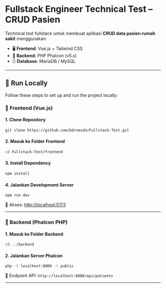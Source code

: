 # Fullstack Engineer Technical Test – CRUD Pasien

Technical test fullstack untuk membuat aplikasi **CRUD data pasien rumah sakit** menggunakan:

- 🖥️ **Frontend**: Vue.js + Tailwind CSS
- 🔧 **Backend**: PHP Phalcon (v5.x)
- 🗄️ **Database**: MariaDB / MySQL

---

## 🧩 Run Locally

Follow these steps to set up and run the project locally:

### 🔷 Frontend (Vue.js)

#### 1. Clone Repository
```bash
git clone https://github.com/bdrsmsdn/Fullstack-Test.git
```

#### 2. Masuk ke Folder Frontend
```bash
cd Fullstack-Test/frontend
```

#### 3. Install Dependency
```bash
npm install
```

#### 4. Jalankan Development Server
```bash
npm run dev
```

🔗 Akses: [http://localhost:5173](http://localhost:5173)

---

### 🔶 Backend (Phalcon PHP)

#### 1. Masuk ke Folder Backend
```bash
cd ../backend
```

#### 2. Jalankan Server Phalcon
```bash
php -S localhost:8000 -t public
```

🔗 Endpoint API: `http://localhost:8000/api/patients`

---
